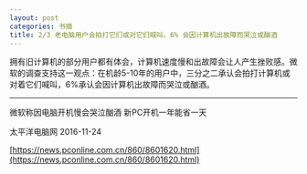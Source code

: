 ```yaml
---
layout: post
categories: 书摘
title: 2/3 老电脑用户会拍打它们或对它们喊叫，6% 会因计算机出故障而哭泣或酗酒
---
```


拥有旧计算机的部分用户都有体会，计算机速度慢和出故障会让人产生挫败感。微软的调查支持这一观点：在机龄5-10年的用户中，三分之二承认会拍打计算机或对着它们喊叫，6%承认会因计算机出故障而哭泣或酗酒。

---

微软称因电脑开机慢会哭泣酗酒 新PC开机一年能省一天

太平洋电脑网 2016-11-24 

[https://news.pconline.com.cn/860/8601620.html](https://news.pconline.com.cn/860/8601620.html)